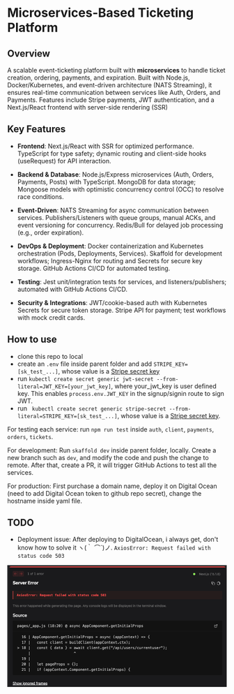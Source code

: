 # Microservices-Based Ticketing Platform

## Overview

A scalable event-ticketing platform built with **microservices** to handle ticket creation, ordering, payments, and expiration. Built with Node.js, Docker/Kubernetes, and event-driven architecture (NATS Streaming), it ensures real-time communication between services like Auth, Orders, and Payments. Features include Stripe payments, JWT authentication, and a Next.js/React frontend with server-side rendering (SSR)

## Key Features

- **Frontend**: Next.js/React with SSR for optimized performance. TypeScript for type safety; dynamic routing and client-side hooks (useRequest) for API interaction.

- **Backend & Database**: Node.js/Express microservices (Auth, Orders, Payments, Posts) with TypeScript. MongoDB for data storage; Mongoose models with optimistic concurrency control (OCC) to resolve race conditions.
- **Event-Driven**: NATS Streaming for async communication between services. Publishers/Listeners with queue groups, manual ACKs, and event versioning for concurrency. Redis/Bull for delayed job processing (e.g., order expiration).
- **DevOps & Deployment**: Docker containerization and Kubernetes orchestration (Pods, Deployments, Services). Skaffold for development workflows; Ingress-Nginx for routing and Secrets for secure key storage. GitHub Actions CI/CD for automated testing.
- **Testing**: Jest unit/integration tests for services, and listeners/publishers; automated with GitHub Actions CI/CD.

- **Security & Integrations**: JWT/cookie-based auth with Kubernetes Secrets for secure token storage. Stripe API for payment; test workflows with mock credit cards.

## How to use

- clone this repo to local
- create an `.env` file inside parent folder and add `STRIPE_KEY=[sk_test_...]`, whose value is a [Stripe secret key](https://dashboard.stripe.com/apikeys)
- run `kubectl create secret generic jwt-secret --from-literal=JWT_KEY=[your_jwt_key]`, where your_jwt_key is user defined key. This enables `process.env.JWT_KEY` in the signup/signin route to sign JWT.
- run ` kubectl create secret generic stripe-secret --from-literal=STRIPE_KEY=[sk_test_...]`, whose value is a [Stripe secret key](https://dashboard.stripe.com/apikeys).

For testing each service: run `npm run test` inside `auth`, `client`, `payments`, `orders`, `tickets`.

For development: Run `skaffold dev` inside parent folder, locally. Create a new branch such as `dev`, and modify the code and push the change to remote. After that, create a PR, it will trigger GitHub Actions to test all the services.

For production: First purchase a domain name, deploy it on Digital Ocean (need to add Digital Ocean token to github repo secret), change the hostname inside yaml file.

## TODO

- Deployment issue: After deploying to DigitalOcean, i always get, don't know how to solve it ヽ(｀ ⌒´)ノ. `AxiosError: Request failed with status code 503`

![alt text](.image/image.png)
